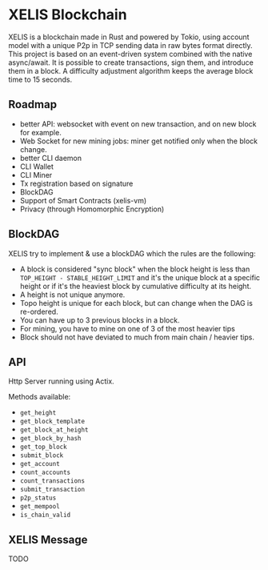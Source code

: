 # XELIS Blockchain

XELIS is a blockchain made in Rust and powered by Tokio, using account model with a unique P2p in TCP sending data in raw bytes format directly.
This project is based on an event-driven system combined with the native async/await.
It is possible to create transactions, sign them, and introduce them in a block. A difficulty adjustment algorithm keeps the average block time to 15 seconds.

## Roadmap

- better API: websocket with event on new transaction, and on new block for example.
- Web Socket for new mining jobs: miner get notified only when the block change.
- better CLI daemon
- CLI Wallet
- CLI Miner
- Tx registration based on signature
- BlockDAG
- Support of Smart Contracts (xelis-vm)
- Privacy (through Homomorphic Encryption)


## BlockDAG

XELIS try to implement & use a blockDAG which the rules are the following:
- A block is considered "sync block" when the block height is less than `TOP_HEIGHT - STABLE_HEIGHT_LIMIT` and it's the unique block at a specific height or if it's the heaviest block by cumulative difficulty at its height.
- A height is not unique anymore.
- Topo height is unique for each block, but can change when the DAG is re-ordered.
- You can have up to 3 previous blocks in a block.
- For mining, you have to mine on one of 3 of the most heavier tips
- Block should not have deviated to much from main chain / heavier tips.

## API

Http Server running using Actix.

Methods available:
- `get_height`
- `get_block_template`
- `get_block_at_height`
- `get_block_by_hash`
- `get_top_block`
- `submit_block`
- `get_account`
- `count_accounts`
- `count_transactions`
- `submit_transaction`
- `p2p_status`
- `get_mempool`
- `is_chain_valid`

## XELIS Message

TODO